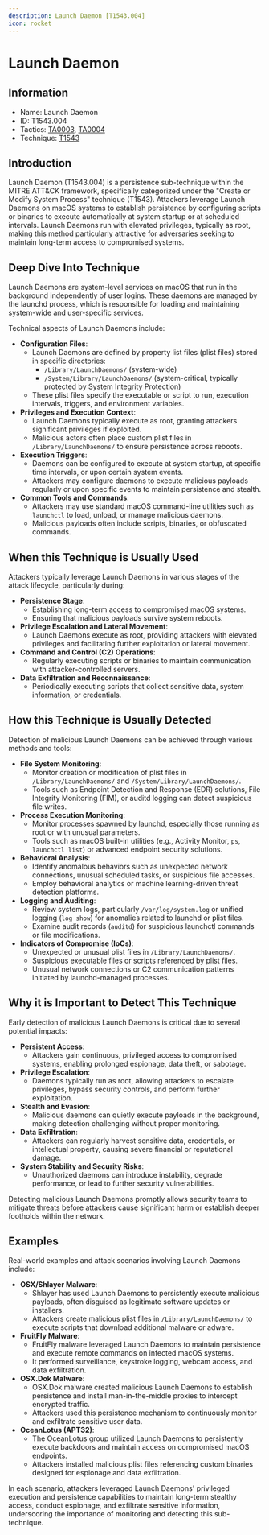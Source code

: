 ```yaml
---
description: Launch Daemon [T1543.004]
icon: rocket
---
```


# Launch Daemon

## Information

* Name: Launch Daemon
* ID: T1543.004
* Tactics: [TA0003](../../ta0003/), [TA0004](../)
* Technique: [T1543](./)

## Introduction

Launch Daemon (T1543.004) is a persistence sub-technique within the MITRE ATT\&CK framework, specifically categorized under the "Create or Modify System Process" technique (T1543). Attackers leverage Launch Daemons on macOS systems to establish persistence by configuring scripts or binaries to execute automatically at system startup or at scheduled intervals. Launch Daemons run with elevated privileges, typically as root, making this method particularly attractive for adversaries seeking to maintain long-term access to compromised systems.

## Deep Dive Into Technique

Launch Daemons are system-level services on macOS that run in the background independently of user logins. These daemons are managed by the launchd process, which is responsible for loading and maintaining system-wide and user-specific services.

Technical aspects of Launch Daemons include:

* **Configuration Files**:
  * Launch Daemons are defined by property list files (plist files) stored in specific directories:
    * `/Library/LaunchDaemons/` (system-wide)
    * `/System/Library/LaunchDaemons/` (system-critical, typically protected by System Integrity Protection)
  * These plist files specify the executable or script to run, execution intervals, triggers, and environment variables.
* **Privileges and Execution Context**:
  * Launch Daemons typically execute as root, granting attackers significant privileges if exploited.
  * Malicious actors often place custom plist files in `/Library/LaunchDaemons/` to ensure persistence across reboots.
* **Execution Triggers**:
  * Daemons can be configured to execute at system startup, at specific time intervals, or upon certain system events.
  * Attackers may configure daemons to execute malicious payloads regularly or upon specific events to maintain persistence and stealth.
* **Common Tools and Commands**:
  * Attackers may use standard macOS command-line utilities such as `launchctl` to load, unload, or manage malicious daemons.
  * Malicious payloads often include scripts, binaries, or obfuscated commands.

## When this Technique is Usually Used

Attackers typically leverage Launch Daemons in various stages of the attack lifecycle, particularly during:

* **Persistence Stage**:
  * Establishing long-term access to compromised macOS systems.
  * Ensuring that malicious payloads survive system reboots.
* **Privilege Escalation and Lateral Movement**:
  * Launch Daemons execute as root, providing attackers with elevated privileges and facilitating further exploitation or lateral movement.
* **Command and Control (C2) Operations**:
  * Regularly executing scripts or binaries to maintain communication with attacker-controlled servers.
* **Data Exfiltration and Reconnaissance**:
  * Periodically executing scripts that collect sensitive data, system information, or credentials.

## How this Technique is Usually Detected

Detection of malicious Launch Daemons can be achieved through various methods and tools:

* **File System Monitoring**:
  * Monitor creation or modification of plist files in `/Library/LaunchDaemons/` and `/System/Library/LaunchDaemons/`.
  * Tools such as Endpoint Detection and Response (EDR) solutions, File Integrity Monitoring (FIM), or auditd logging can detect suspicious file writes.
* **Process Execution Monitoring**:
  * Monitor processes spawned by launchd, especially those running as root or with unusual parameters.
  * Tools such as macOS built-in utilities (e.g., Activity Monitor, `ps`, `launchctl list`) or advanced endpoint security solutions.
* **Behavioral Analysis**:
  * Identify anomalous behaviors such as unexpected network connections, unusual scheduled tasks, or suspicious file accesses.
  * Employ behavioral analytics or machine learning-driven threat detection platforms.
* **Logging and Auditing**:
  * Review system logs, particularly `/var/log/system.log` or unified logging (`log show`) for anomalies related to launchd or plist files.
  * Examine audit records (`auditd`) for suspicious launchctl commands or file modifications.
* **Indicators of Compromise (IoCs)**:
  * Unexpected or unusual plist files in `/Library/LaunchDaemons/`.
  * Suspicious executable files or scripts referenced by plist files.
  * Unusual network connections or C2 communication patterns initiated by launchd-managed processes.

## Why it is Important to Detect This Technique

Early detection of malicious Launch Daemons is critical due to several potential impacts:

* **Persistent Access**:
  * Attackers gain continuous, privileged access to compromised systems, enabling prolonged espionage, data theft, or sabotage.
* **Privilege Escalation**:
  * Daemons typically run as root, allowing attackers to escalate privileges, bypass security controls, and perform further exploitation.
* **Stealth and Evasion**:
  * Malicious daemons can quietly execute payloads in the background, making detection challenging without proper monitoring.
* **Data Exfiltration**:
  * Attackers can regularly harvest sensitive data, credentials, or intellectual property, causing severe financial or reputational damage.
* **System Stability and Security Risks**:
  * Unauthorized daemons can introduce instability, degrade performance, or lead to further security vulnerabilities.

Detecting malicious Launch Daemons promptly allows security teams to mitigate threats before attackers cause significant harm or establish deeper footholds within the network.

## Examples

Real-world examples and attack scenarios involving Launch Daemons include:

* **OSX/Shlayer Malware**:
  * Shlayer has used Launch Daemons to persistently execute malicious payloads, often disguised as legitimate software updates or installers.
  * Attackers create malicious plist files in `/Library/LaunchDaemons/` to execute scripts that download additional malware or adware.
* **FruitFly Malware**:
  * FruitFly malware leveraged Launch Daemons to maintain persistence and execute remote commands on infected macOS systems.
  * It performed surveillance, keystroke logging, webcam access, and data exfiltration.
* **OSX.Dok Malware**:
  * OSX.Dok malware created malicious Launch Daemons to establish persistence and install man-in-the-middle proxies to intercept encrypted traffic.
  * Attackers used this persistence mechanism to continuously monitor and exfiltrate sensitive user data.
* **OceanLotus (APT32)**:
  * The OceanLotus group utilized Launch Daemons to persistently execute backdoors and maintain access on compromised macOS endpoints.
  * Attackers installed malicious plist files referencing custom binaries designed for espionage and data exfiltration.

In each scenario, attackers leveraged Launch Daemons' privileged execution and persistence capabilities to maintain long-term stealthy access, conduct espionage, and exfiltrate sensitive information, underscoring the importance of monitoring and detecting this sub-technique.
